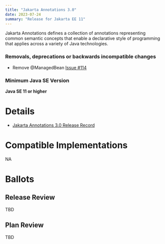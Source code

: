 ```yaml
---
title: "Jakarta Annotations 3.0"
date: 2023-07-24
summary: "Release for Jakarta EE 11"
---
```

Jakarta Annotations defines a collection of annotations representing common semantic concepts that enable a declarative style of programming that applies across a variety of Java technologies.

### Removals, deprecations or backwards incompatible changes
<!-- List here -->
* Remove @ManagedBean [Issue #114](https://github.com/jakartaee/common-annotations-api/issues/114)

### Minimum Java SE Version
<!-- Specify the minimum required Java SE version for this specification -->
**Java SE 11 or higher**

# Details

* [Jakarta Annotations 3.0 Release Record](https://projects.eclipse.org/projects/ee4j.ca/releases/3.0)

# Compatible Implementations

NA

# Ballots

## Release Review

TBD

## Plan Review

TBD